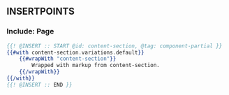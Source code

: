 
## INSERTPOINTS

### Include: Page

``` hbs
{{! @INSERT :: START @id: content-section, @tag: component-partial }}
{{#with content-section.variations.default}}
	{{#wrapWith "content-section"}}
		Wrapped with markup from content-section.
	{{/wrapWith}}
{{/with}}
{{! @INSERT :: END }}
```
